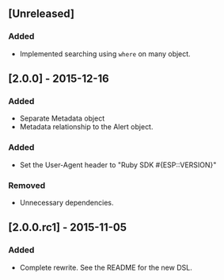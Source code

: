 ## [Unreleased]
### Added
- Implemented searching using `where` on many object.

## [2.0.0] - 2015-12-16
### Added
- Separate Metadata object
- Metadata relationship to the Alert object.

### Added
- Set the User-Agent header to "Ruby SDK #{ESP::VERSION}"

### Removed
- Unnecessary dependencies.

## [2.0.0.rc1] - 2015-11-05
### Added
- Complete rewrite. See the README for the new DSL.
